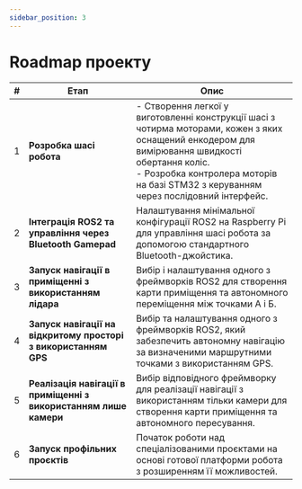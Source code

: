 ```yaml
---
sidebar_position: 3
---
```

# Roadmap проекту

|#| Етап|Опис|
| --- | --- |--- | 
| 1 | **Розробка шасі робота** | - Створення легкої у виготовленні конструкції шасі з чотирма моторами, кожен з яких оснащений енкодером для вимірювання швидкості обертання коліс. <br/> - Розробка контролера моторів на базі STM32 з керуванням через послідовний інтерфейс. |
| 2 | **Інтеграція ROS2 та управління через Bluetooth Gamepad**              | Налаштування мінімальної конфігурації ROS2 на Raspberry Pi для управління шасі робота за допомогою стандартного Bluetooth-джойстика.                   |
| 3 | **Запуск навігації в приміщенні з використанням лідара**               | Вибір і налаштування одного з фреймворків ROS2 для створення карти приміщення та автономного переміщення між точками А і Б.                            |
| 4 | **Запуск навігації на відкритому просторі з використанням GPS**        | Вибір та налаштування одного з фреймворків ROS2, який забезпечить автономну навігацію за визначеними маршрутними точками з використанням GPS.          |
| 5 | **Реалізація навігації в приміщенні з використанням лише камери**      | Вибір відповідного фреймворку для реалізації навігації з використанням тільки камери для створення карти приміщення та автономного пересування.        |
| 6 | **Запуск профільних проєктів**                                         | Початок роботи над спеціалізованими проєктами на основі готової платформи робота з розширенням її можливостей. |
